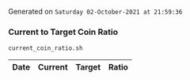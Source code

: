 Generated on `Saturday 02-October-2021 at 21:59:36`

### Current to Target Coin Ratio
`current_coin_ratio.sh`

Date|Current|Target|Ratio
---|---|---|---
